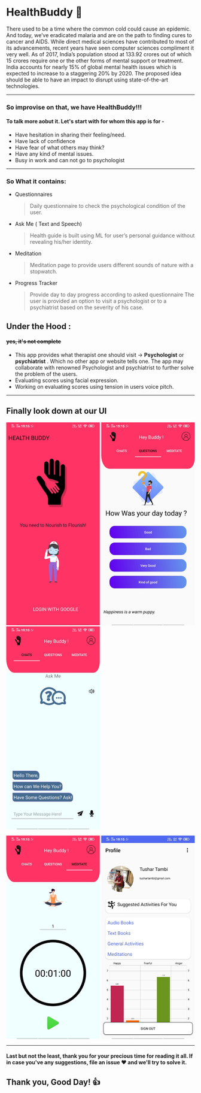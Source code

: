 # HealthBuddy :syringe:

There used to be a time where the common cold could cause an epidemic. And today, we’ve eradicated malaria and are on the path to finding cures to cancer and AIDS. While direct medical sciences have contributed to most of its advancements, recent years have seen computer sciences compliment it very well. As of 2017, India’s population stood at 133.92 crores out of which 15 crores require one or the other forms of mental support or treatment. India accounts for nearly 15% of global mental health issues which is expected to increase to a staggering 20% by 2020. The proposed idea should be able to have an impact to disrupt using state-of-the-art technologies.

----
### So improvise on that, we have HealthBuddy!!!
#### To talk more aobut it. Let's start with for whom this app is for -
- Have hesitation in sharing their feeling/need.
- Have lack of confidence
- Have fear of what others may think?
- Have any kind of mental issues.
- Busy in work and can not go to psychologist
-----
### So What it contains:
- Questionnaires
  > Daily questionnaire to check the psychological condition of the user.
- Ask Me ( Text and Speech)
  > Health guide is built using ML for user’s personal guidance without revealing his/her identity.
- Meditation
  > Meditation page to provide users different sounds of nature with a stopwatch.
- Progress Tracker
  > Provide day to day progress according to asked questionnaire The user is provided an option to visit a psychologist or to a psychiatrist based on the severity of his case.

## Under the Hood :
#### ~~yes, it's not complete~~
- This app provides what therapist one should visit -> **Psychologist** or **psychiatrist** . Which no other app or website tells one. The app may collaborate with renowned Psychologist and psychiatrist to further solve the problem of the users.
- Evaluating scores using facial expression. 
- Working on evaluating scores using tension in users voice pitch. 

----
## Finally look down at our UI
<kbd><img src="images/1.jpg" width=250></kbd>    <kbd><img src="images/2.jpg" width=250></kbd>    <kbd><img src="images/3.jpg" width=250></kbd> 

<kbd><img src="images/4.jpg" width=250></kbd>  <kbd><img src="images/5.jpg" width=250></kbd> 

----
#### Last but not the least, thank you for your precious time for reading it all. If in case you've any suggestions, file an issue :heart: and we'll try to solve it.
## Thank you, Good Day! :+1:

